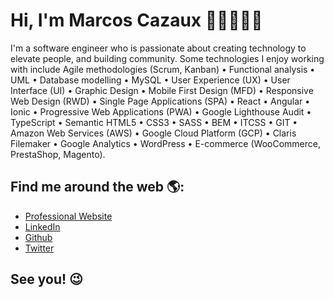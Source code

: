 # Hi, I'm Marcos Cazaux 👋🏼👨🏻‍💻
I'm a software engineer who is passionate about creating technology to elevate people, and building community. Some technologies I enjoy working with include Agile methodologies (Scrum, Kanban) • Functional analysis • UML • Database modelling • MySQL • User Experience (UX) • User Interface (UI) • Graphic Design • Mobile First Design (MFD) • Responsive Web Design (RWD) • Single Page Applications (SPA) • React • Angular • Ionic • Progressive Web Applications (PWA) • Google Lighthouse Audit • TypeScript • Semantic HTML5 • CSS3 • SASS • BEM • ITCSS • GIT • Amazon Web Services (AWS) • Google Cloud Platform (GCP) • Claris Filemaker • Google Analytics • WordPress • E-commerce (WooCommerce, PrestaShop, Magento).


## Find me around the web 🌎:
- <a href="https://marcoscazaux.com/">Professional Website</a>
- <a href="https://linkedin.com/in/marcoscazaux">LinkedIn</a>
- <a href="https://github.com/MarcosCazaux">Github</a>
- <a href="https://twitter.com/Marcos_Cazaux">Twitter</a>


## See you! 😉
